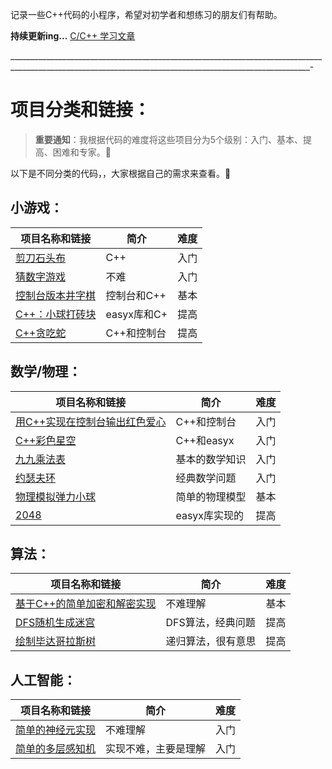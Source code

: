 记录一些C++代码的小程序，希望对初学者和想练习的朋友们有帮助。

**持续更新ing...**
[C/C++ 学习文章](https://blog.csdn.net/m0_53061304/article/details/130640258?spm=1001.2014.3001.5501)

_________________________________________________________________________________________________________________________________________________________-

# 项目分类和链接：

> **重要通知**：我根据代码的难度将这些项目分为5个级别：入门、基本、提高、困难和专家。🤖

以下是不同分类的代码，，大家根据自己的需求来查看。🥳
## 小游戏：
|项目名称和链接| 简介 |难度|
|--|--|--|
|[剪刀石头布](https://mp.weixin.qq.com/s?__biz=Mzg4Mjg0MTA3Ng==&mid=2247484900&idx=2&sn=d69d5c446933256e5283716a66930467&chksm=cf51c17ff826486965d7997a203958da997f810cc28f0bf5045599ecb44afdd1b606f22bea21&token=1156806420&lang=zh_CN#rd)|C++|入门|
|[猜数字游戏](https://mp.weixin.qq.com/s?__biz=Mzg4Mjg0MTA3Ng==&mid=2247485028&idx=2&sn=4a9d463628cf07fdacfba440cfb02802&chksm=cf51c2fff8264be93a3d1d286e4f28eddbd21fd3dd36bfec387a3ca5c04ce459cecae21a8da5&token=204888754&lang=zh_CN#rd)|不难|入门|
| [控制台版本井字棋](https://mp.weixin.qq.com/s?__biz=Mzg4Mjg0MTA3Ng==&mid=2247484966&idx=1&sn=48a5a9aa5b243877adb8609bd2d4e587&chksm=cf51c2bdf8264bab6ae7ab2c0951ef3a6a0401989433858285f0839132d2be49bfbf18ca6a70&token=1156806420&lang=zh_CN#rd)|控制台和C++|基本|
| [C++：小球打砖块](https://blog.csdn.net/m0_53061304/article/details/130549510?csdn_share_tail=%7B%22type%22:%22blog%22,%22rType%22:%22article%22,%22rId%22:%22130549510%22,%22source%22:%22m0_53061304%22%7D) | easyx库和C+ | 提高
|[C++贪吃蛇](https://blog.csdn.net/m0_53061304/article/details/119761241)|C++和控制台|提高|

## 数学/物理：
|项目名称和链接| 简介 |难度|
|--|--|--|
|[用C++实现在控制台输出红色爱心](https://blog.csdn.net/m0_53061304/article/details/129961707)|C++和控制台|入门|
|[C++彩色星空](https://blog.csdn.net/m0_53061304/article/details/130408604?spm=1001.2014.3001.5501)|C++和easyx|入门|
|[九九乘法表](https://mp.weixin.qq.com/s?__biz=Mzg4Mjg0MTA3Ng==&mid=2247485012&idx=1&sn=a906e40eeae907f892b6f713689f74dd&chksm=cf51c2cff8264bd994f857c3f3a98bd2c09069f4c2400d74c5e7f901c6b24df193997ba90e3c&token=233144306&lang=zh_CN#rd)|基本的数学知识|入门|
|[约瑟夫环](https://mp.weixin.qq.com/s?__biz=Mzg4Mjg0MTA3Ng==&mid=2247485012&idx=2&sn=e97d49cef71bcea76ea584e51e50ed0e&chksm=cf51c2cff8264bd9dc5cfea34676ef052cc2b74095c50eff22a29f81b3f7c1343bb7c50f23ee&token=233144306&lang=zh_CN#rd)|经典数学问题|入门|
|[物理模拟弹力小球](https://mp.weixin.qq.com/s?__biz=Mzg4Mjg0MTA3Ng==&mid=2247485114&idx=2&sn=9c084800886612ee8ff3b3945e5debf3&chksm=cf51c221f8264b375c429177d4a0db412a4b112aca2522a68dd0481d8362ea648d7b3dd8e2e7&token=1152235140&lang=zh_CN#rd)|简单的物理模型|基本|
|[2048](https://mp.weixin.qq.com/s?__biz=Mzg4Mjg0MTA3Ng==&mid=2247485547&idx=3&sn=2c89ae3d1b11517020f749519aa29694&chksm=cf51ccf0f82645e66eed693d35bcc72f1054209339b8ec5107cb72d926d7dd8e9d6962799736&token=282776157&lang=zh_CN#rd)|easyx库实现的|提高|

## 算法：
|项目名称和链接| 简介 |难度|
|--|--|--|
|[基于C++的简单加密和解密实现](https://mp.weixin.qq.com/s?__biz=Mzg4Mjg0MTA3Ng==&mid=2247485130&idx=2&sn=c51cedf072aa58a3a2005568172a88bd&chksm=cf51c251f8264b477821120029258e9e973fb76f544e24296b5922c8350a2692c797f9676141&token=1779458344&lang=zh_CN#rd)|不难理解|基本|
|[DFS随机生成迷宫](https://mp.weixin.qq.com/s?__biz=Mzg4Mjg0MTA3Ng==&mid=2247485086&idx=2&sn=a8cfe7a829219c754689dc6f4824e18d&chksm=cf51c205f8264b1394087ec87d828dfd237adc2cbba5b856b8c703259ea8d0c2218b78575b8c&token=1152235140&lang=zh_CN#rd)|DFS算法，经典问题|提高|
|[绘制毕达哥拉斯树](https://mp.weixin.qq.com/s?__biz=Mzg4Mjg0MTA3Ng==&mid=2247485386&idx=2&sn=5a60cf591f3645e35adb359ee605a559&chksm=cf51c351f8264a4733504e436882f920d05bb5624bcca919b3b7a1039d136884530651326a1a&token=1841266144&lang=zh_CN#rd)|递归算法，很有意思|提高|

## 人工智能：
|项目名称和链接| 简介 |难度|
|--|--|--|
|[简单的神经元实现](https://mp.weixin.qq.com/s?__biz=Mzg4Mjg0MTA3Ng==&mid=2247484988&idx=1&sn=c0d52ecbe76f712782a8d72a0dca80c0&chksm=cf51c2a7f8264bb1bca54823e02ed63d29f5776dcd6112bfb9e3dad3c3ae0e3e3f22aee59ff1&token=233144306&lang=zh_CN#rd)|不难理解|入门|
|[简单的多层感知机](https://mp.weixin.qq.com/s?__biz=Mzg4Mjg0MTA3Ng==&mid=2247485014&idx=1&sn=7ee6391c7cde2022d9f039c768db6c90&chksm=cf51c2cdf8264bdb694c1e37a07df4083ba452c342eea953bb10d9ba12c6f8933dc0d74b0db9&scene=178&cur_album_id=2903570892306513922#rd)|实现不难，主要是理解|入门|

